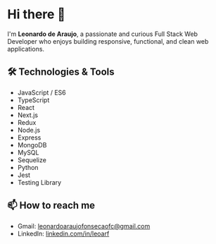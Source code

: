 # Hi there 👋

I'm **Leonardo de Araujo**, a passionate and curious Full Stack Web Developer who enjoys building responsive, functional, and clean web applications.

## 🛠️ Technologies & Tools

- JavaScript / ES6
- TypeScript
- React
- Next.js
- Redux
- Node.js
- Express
- MongoDB
- MySQL
- Sequelize
- Python
- Jest
- Testing Library

## 📫 How to reach me

- Gmail: leonardoaraujofonsecaofc@gmail.com  
- LinkedIn: [linkedin.com/in/leoarf](https://www.linkedin.com/in/leoarf/)
